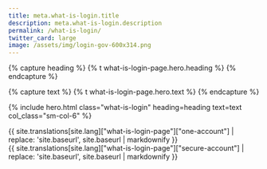 ```yaml
---
title: meta.what-is-login.title
description: meta.what-is-login.description
permalink: /what-is-login/
twitter_card: large
image: /assets/img/login-gov-600x314.png
---
```


{% capture heading %}
{% t what-is-login-page.hero.heading %}
{% endcapture %}

{% capture text %}
{% t what-is-login-page.hero.text %}
{% endcapture %}

{% include hero.html class="what-is-login" heading=heading text=text col_class="sm-col-6" %}

<div class="bg-white">
  <div class="container what-is-login">
    <div class="one-account">
      {{ site.translations[site.lang]["what-is-login-page"]["one-account"] | replace: 'site.baseurl', site.baseurl | markdownify }}
    </div>
    <div class="secure-account">
      {{ site.translations[site.lang]["what-is-login-page"]["secure-account"] | replace: 'site.baseurl', site.baseurl | markdownify }}
    </div>
  </div>
</div>
